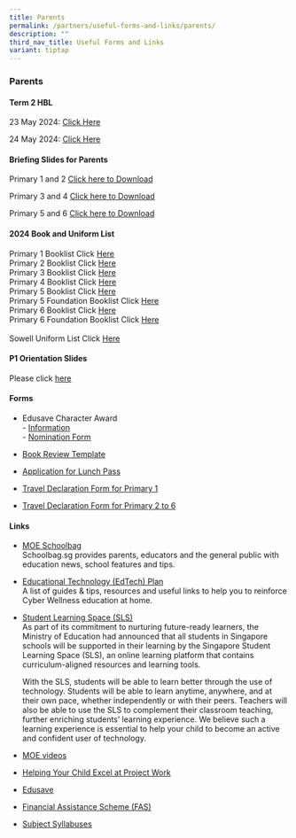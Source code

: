 ```yaml
---
title: Parents
permalink: /partners/useful-forms-and-links/parents/
description: ""
third_nav_title: Useful Forms and Links
variant: tiptap
---
```

<h3><strong>Parents</strong></h3>
<h4>Term 2 HBL</h4>
<p>23 May 2024: <a href="/files/HBL_23_May.pdf" rel="noopener noreferrer nofollow" target="_blank">Click Here</a>
</p>
<p>24 May 2024: <a href="/files/HBL_24_May.pdf" rel="noopener noreferrer nofollow" target="_blank">Click Here</a>
</p>
<h4>Briefing Slides for Parents</h4>
<p>Primary 1 and 2 <a href="/files/Useful Forms and Links/P1_and_P2_Parents__Briefing_2024.pdf" rel="noopener noreferrer nofollow" target="_blank">Click here to Download</a>
</p>
<p>Primary 3 and 4 <a href="/files/Useful Forms and Links/P3P4_Parents__Briefing_2024_PGSlides.pdf" rel="noopener noreferrer nofollow" target="_blank">Click here to Download</a>
</p>
<p>Primary 5 and 6 <a href="/files/Useful Forms and Links/P5P6_Parents__Briefing_2024_2Feb___parents_copy.pdf" rel="noopener noreferrer nofollow" target="_blank">Click here to Download</a>
</p>
<h4>2024 Book and Uniform List</h4>
<p>Primary 1 Booklist Click <a href="/files/Useful%20Forms%20and%20Links/Primary_1_booklist.pdf" rel="noopener noreferrer nofollow" target="_blank">Here</a> 
<br>Primary 2 Booklist Click <a href="/files/Useful%20Forms%20and%20Links/Primary_2_booklist.pdf" rel="noopener noreferrer nofollow" target="_blank">Here</a> 
<br>Primary 3 Booklist Click <a href="/files/Useful%20Forms%20and%20Links/Primary_3_booklist.pdf" rel="noopener noreferrer nofollow" target="_blank">Here</a> 
<br>Primary 4 Booklist Click <a href="/files/Useful%20Forms%20and%20Links/Primary_4_booklist.pdf" rel="noopener noreferrer nofollow" target="_blank">Here</a> 
<br>Primary 5 Booklist Click <a href="/files/Useful%20Forms%20and%20Links/Primary_5_booklist.pdf" rel="noopener noreferrer nofollow" target="_blank">Here</a> 
<br>Primary 5 Foundation Booklist Click <a href="/files/Useful%20Forms%20and%20Links/Primary_5_Foundation_booklist.pdf" rel="noopener noreferrer nofollow" target="_blank">Here</a> 
<br>Primary 6 Booklist Click <a href="/files/Useful%20Forms%20and%20Links/Primary_6_booklist.pdf" rel="noopener noreferrer nofollow" target="_blank">Here</a> 
<br>Primary 6 Foundation Booklist Click <a href="/files/Useful%20Forms%20and%20Links/Primary_6_Foundation_booklist.pdf" rel="noopener noreferrer nofollow" target="_blank">Here</a> 
<br>
<br>Sowell Uniform List Click <a href="/files/Useful%20Forms%20and%20Links/SOWELL_UNIFORM.pdf" rel="noopener noreferrer nofollow" target="_blank">Here</a>
</p>
<h4>P1 Orientation Slides</h4>
<p>Please click <a href="https://online.fliphtml5.com/cuxpm/oiti/" rel="noopener noreferrer nofollow" target="_blank">here</a>
</p>
<h4>Forms</h4>
<ul>
<li>
<p>Edusave Character Award
<br>- <a href="/files/Useful%20Forms%20and%20Links/ECHA%20%202020.pdf" rel="noopener noreferrer nofollow" target="_blank">Information</a> 
<br>- <a href="/files/Useful%20Forms%20and%20Links/ECHA_Nomination%20Forms%202020%20(Parents).pdf" rel="noopener noreferrer nofollow" target="_blank">Nomination Form</a>
</p>
</li>
<li>
<p><a href="/files/Useful%20Forms%20and%20Links/Book_Review_Template(Jun_12).pdf" rel="noopener noreferrer nofollow" target="_blank">Book Review Template</a>
</p>
</li>
<li>
<p><a href="/files/Useful%20Forms%20and%20Links/application%20form%20for%20lunch%20pass.pdf" rel="noopener noreferrer nofollow" target="_blank">Application for Lunch Pass</a>
</p>
</li>
<li>
<p><a href="/files/Useful%20Forms%20and%20Links/travel%20declaration%20p1.pdf" rel="noopener noreferrer nofollow" target="_blank">Travel Declaration Form for Primary 1</a>
</p>
</li>
<li>
<p><a href="/files/Useful%20Forms%20and%20Links/travel%20declaration%20p2-p6.pdf" rel="noopener noreferrer nofollow" target="_blank">Travel Declaration Form for Primary 2 to 6</a>
</p>
</li>
</ul>
<h4>Links</h4>
<ul>
<li>
<p><a href="https://www.schoolbag.edu.sg/" rel="noopener noreferrer nofollow" target="_blank">MOE Schoolbag</a> 
<br>Schoolbag.sg provides parents, educators and the general public with education
news, school features and tips.</p>
</li>
<li>
<p><a href="https://www.moe.gov.sg/education-in-sg/educational-technology-journey/edtech-plan" rel="noopener noreferrer nofollow" target="_blank">Educational Technology (EdTech) Plan</a> 
<br>A list of guides &amp; tips, resources and useful links to help you to
reinforce Cyber Wellness education at home.</p>
</li>
<li>
<p><a href="https://vle.learning.moe.edu.sg/login" rel="noopener noreferrer nofollow" target="_blank">Student Learning Space (SLS)</a> 
<br>As part of its commitment to nurturing future-ready learners, the Ministry
of Education had announced that all students in Singapore schools will
be supported in their learning by the Singapore Student Learning Space
(SLS), an online learning platform that contains curriculum-aligned resources
and learning tools.</p>
<p>With the SLS, students will be able to learn better through the use of
technology. Students will be able to learn anytime, anywhere, and at their
own pace, whether independently or with their peers. Teachers will also
be able to use the SLS to complement their classroom teaching, further
enriching students’ learning experience. We believe such a learning experience
is essential to help your child to become an active and confident user
of technology.</p>
</li>
<li>
<p><a href="https://www.youtube.com/channel/UC8PAXQlNeQ5w4n4uKC0hRmw" rel="noopener noreferrer nofollow" target="_blank">MOE videos</a>
</p>
</li>
<li>
<p><a href="https://www.nlb.gov.sg/sure/wp-content/uploads/2013/07/Parents-guidebook_FA.pdf" rel="noopener noreferrer nofollow" target="_blank">Helping Your Child Excel at Project Work</a>
</p>
</li>
<li>
<p><a href="https://www.moe.gov.sg/education/edusave" rel="noopener noreferrer nofollow" target="_blank">Edusave</a>
</p>
</li>
<li>
<p><a href="https://www.moe.gov.sg/financial-matters/financial-assistance" rel="noopener noreferrer nofollow" target="_blank">Financial Assistance Scheme (FAS)</a>
</p>
</li>
<li>
<p><a href="https://www.moe.gov.sg/primary/curriculum/syllabus" rel="noopener noreferrer nofollow" target="_blank">Subject Syllabuses</a>
</p>
</li>
</ul>
<p></p>